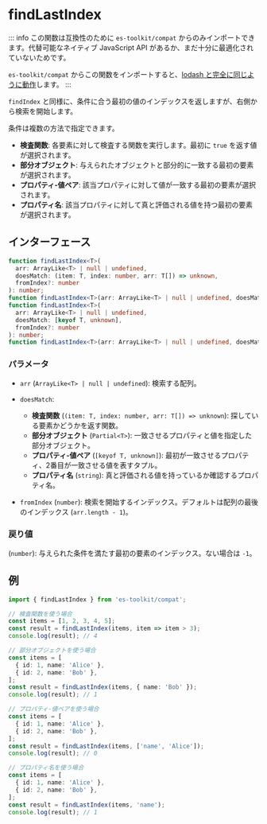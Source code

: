 # findLastIndex

::: info
この関数は互換性のために `es-toolkit/compat` からのみインポートできます。代替可能なネイティブ JavaScript API があるか、まだ十分に最適化されていないためです。

`es-toolkit/compat` からこの関数をインポートすると、[lodash と完全に同じように動作](../../../compatibility.md)します。
:::

`findIndex` と同様に、条件に合う最初の値のインデックスを返しますが、右側から検索を開始します。

条件は複数の方法で指定できます。

- **検査関数**: 各要素に対して検査する関数を実行します。最初に `true` を返す値が選択されます。
- **部分オブジェクト**: 与えられたオブジェクトと部分的に一致する最初の要素が選択されます。
- **プロパティ-値ペア**: 該当プロパティに対して値が一致する最初の要素が選択されます。
- **プロパティ名**: 該当プロパティに対して真と評価される値を持つ最初の要素が選択されます。

## インターフェース

```typescript
function findLastIndex<T>(
  arr: ArrayLike<T> | null | undefined,
  doesMatch: (item: T, index: number, arr: T[]) => unknown,
  fromIndex?: number
): number;
function findLastIndex<T>(arr: ArrayLike<T> | null | undefined, doesMatch: Partial<T>, fromIndex?: number): number;
function findLastIndex<T>(
  arr: ArrayLike<T> | null | undefined,
  doesMatch: [keyof T, unknown],
  fromIndex?: number
): number;
function findLastIndex<T>(arr: ArrayLike<T> | null | undefined, doesMatch: string, fromIndex?: number): number;
```

### パラメータ

- `arr` (`ArrayLike<T> | null | undefined`): 検索する配列。

- `doesMatch`:

  - **検査関数** (`(item: T, index: number, arr: T[]) => unknown`): 探している要素かどうかを返す関数。
  - **部分オブジェクト** (`Partial<T>`): 一致させるプロパティと値を指定した部分オブジェクト。
  - **プロパティ-値ペア** (`[keyof T, unknown]`): 最初が一致させるプロパティ、2番目が一致させる値を表すタプル。
  - **プロパティ名** (`string`): 真と評価される値を持っているか確認するプロパティ名。

- `fromIndex` (`number`): 検索を開始するインデックス。デフォルトは配列の最後のインデックス (`arr.length - 1`)。

### 戻り値

(`number`): 与えられた条件を満たす最初の要素のインデックス。ない場合は `-1`。

## 例

```typescript
import { findLastIndex } from 'es-toolkit/compat';

// 検査関数を使う場合
const items = [1, 2, 3, 4, 5];
const result = findLastIndex(items, item => item > 3);
console.log(result); // 4

// 部分オブジェクトを使う場合
const items = [
  { id: 1, name: 'Alice' },
  { id: 2, name: 'Bob' },
];
const result = findLastIndex(items, { name: 'Bob' });
console.log(result); // 1

// プロパティ-値ペアを使う場合
const items = [
  { id: 1, name: 'Alice' },
  { id: 2, name: 'Bob' },
];
const result = findLastIndex(items, ['name', 'Alice']);
console.log(result); // 0

// プロパティ名を使う場合
const items = [
  { id: 1, name: 'Alice' },
  { id: 2, name: 'Bob' },
];
const result = findLastIndex(items, 'name');
console.log(result); // 1
```
